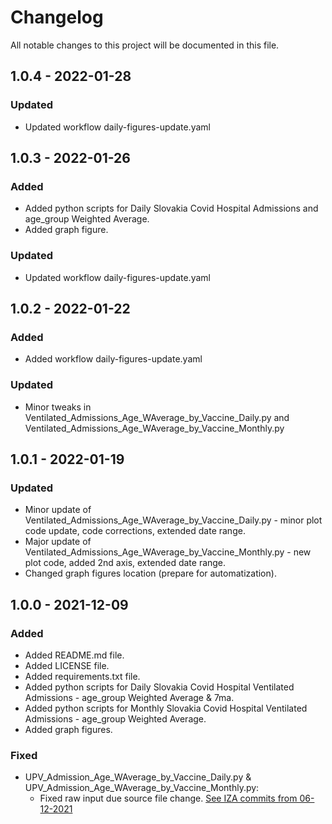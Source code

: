# Changelog

All notable changes to this project will be documented in this file.

## 1.0.4 - 2022-01-28

### Updated
- Updated workflow daily-figures-update.yaml

## 1.0.3 - 2022-01-26

### Added
- Added python scripts for Daily Slovakia Covid Hospital Admissions and age_group Weighted Average.
- Added graph figure.

### Updated
- Updated workflow daily-figures-update.yaml

## 1.0.2 - 2022-01-22

### Added
- Added workflow daily-figures-update.yaml

### Updated
- Minor tweaks in Ventilated_Admissions_Age_WAverage_by_Vaccine_Daily.py and Ventilated_Admissions_Age_WAverage_by_Vaccine_Monthly.py

## 1.0.1 - 2022-01-19

### Updated
- Minor update of Ventilated_Admissions_Age_WAverage_by_Vaccine_Daily.py - minor plot code update, code corrections, extended date range.
- Major update of Ventilated_Admissions_Age_WAverage_by_Vaccine_Monthly.py - new plot code, added 2nd axis, extended date range.
- Changed graph figures location (prepare for automatization).

## 1.0.0 - 2021-12-09

### Added
- Added README.md file.
- Added LICENSE file.
- Added requirements.txt file.
- Added python scripts for Daily Slovakia Covid Hospital Ventilated Admissions - age_group Weighted Average & 7ma.
- Added python scripts for Monthly Slovakia Covid Hospital Ventilated Admissions - age_group Weighted Average.
- Added graph figures.

### Fixed
- UPV_Admission_Age_WAverage_by_Vaccine_Daily.py & UPV_Admission_Age_WAverage_by_Vaccine_Monthly.py:
  - Fixed raw input due source file change. [See IZA commits from 06-12-2021](https://github.com/Institut-Zdravotnych-Analyz/covid19-data/tree/main/Hospitals)